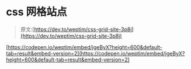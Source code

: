 # css 网格站点

> 原文:[https://dev.to/weptim/css-grid-site-3p8j](https://dev.to/weptim/css-grid-site-3p8j)

[https://codepen.io/weptim/embed/jgeByX?height=600&default-tab=result&embed-version=2](https://codepen.io/weptim/embed/jgeByX?height=600&default-tab=result&embed-version=2)